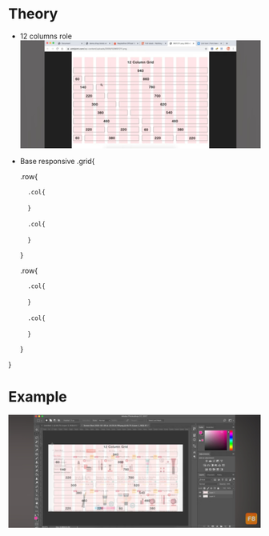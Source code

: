 # Theory
- 12 columns role
![Hình](https://github.com/DuyVo-2005/Web-basic/blob/main/Responsive/12%20Columns%20grid.jpg)

- Base responsive
.grid{

    .row{
  
        .col{
  
        }
  
        .col{
  
        }
  
    }
  
    .row{
  
        .col{
  
        }
  
        .col{
  
        }
  
    }
  
}
# Example
![Hình mẫu](https://github.com/DuyVo-2005/Web-basic/blob/main/Responsive/12%20columns%20grid%20example.jpg)
